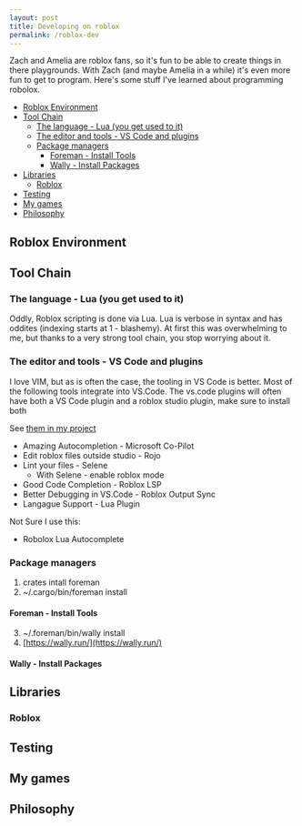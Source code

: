 ```yaml
---
layout: post
title: Developing on roblox
permalink: /roblox-dev
---
```


Zach and Amelia are roblox fans, so it's fun to be able to create things in there playgrounds. With Zach (and maybe Amelia in a while) it's even more fun to get to program. Here's some stuff I've learned about programming robolox.

<!-- prettier-ignore-start -->


<!-- vim-markdown-toc GFM -->

- [Roblox Environment](#roblox-environment)
- [Tool Chain](#tool-chain)
    - [The language - Lua (you get used to it)](#the-language---lua-you-get-used-to-it)
    - [The editor and tools - VS Code and plugins](#the-editor-and-tools---vs-code-and-plugins)
    - [Package managers](#package-managers)
        - [Foreman - Install Tools](#foreman---install-tools)
        - [Wally - Install Packages](#wally---install-packages)
- [Libraries](#libraries)
    - [Roblox](#roblox)
- [Testing](#testing)
- [My games](#my-games)
- [Philosophy](#philosophy)

<!-- vim-markdown-toc -->
<!-- prettier-ignore-end -->

## Roblox Environment

## Tool Chain

### The language - Lua (you get used to it)

Oddly, Roblox scripting is done via Lua. Lua is verbose in syntax and has oddites (indexing starts at 1 - blashemy). At first this was overwhelming to me, but thanks to a very strong tool chain, you stop worrying about it.

### The editor and tools - VS Code and plugins

I love VIM, but as is often the case, the tooling in VS Code is better. Most of the following tools integrate into VS.Code. The vs.code plugins will often have both a VS Code plugin and a roblox studio plugin, make sure to install both

See [them in my project](https://github.com/idvorkin/cat-lady-2/blob/main/.vscode/extensions.json)

- Amazing Autocompletion - Microsoft Co-Pilot
- Edit roblox files outside studio - Rojo
- Lint your files - Selene
  - With Selene - enable roblox mode
- Good Code Completion - Roblox LSP
- Better Debugging in VS.Code - Roblox Output Sync
- Langague Support - Lua Plugin

Not Sure I use this:

- Robolox Lua Autocomplete

### Package managers

1. crates intall foreman
2. ~/.cargo/bin/foreman install

#### Foreman - Install Tools

3. ~/.foreman/bin/wally install
4. [https://wally.run/](https://wally.run/)

#### Wally - Install Packages

## Libraries

### Roblox

## Testing

## My games

## Philosophy
